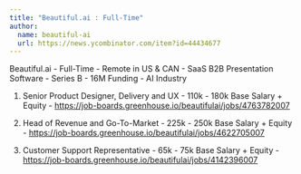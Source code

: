 ```yaml
---
title: "Beautiful.ai : Full-Time"
author:
  name: beautiful-ai
  url: https://news.ycombinator.com/item?id=44434677
---
```

Beautiful.ai - Full-Time - Remote in US &amp; CAN - SaaS B2B Presentation Software - Series B - 16M Funding - AI Industry

1. Senior Product Designer, Delivery and UX - 110k - 180k Base Salary + Equity - <a href="https:&#x2F;&#x2F;job-boards.greenhouse.io&#x2F;beautifulai&#x2F;jobs&#x2F;4763782007" rel="nofollow">https:&#x2F;&#x2F;job-boards.greenhouse.io&#x2F;beautifulai&#x2F;jobs&#x2F;4763782007</a>

2. Head of Revenue and Go-To-Market - 225k - 250k Base Salary + Equity - <a href="https:&#x2F;&#x2F;job-boards.greenhouse.io&#x2F;beautifulai&#x2F;jobs&#x2F;4622705007" rel="nofollow">https:&#x2F;&#x2F;job-boards.greenhouse.io&#x2F;beautifulai&#x2F;jobs&#x2F;4622705007</a>

3. Customer Support Representative - 65k - 75k Base Salary + Equity - <a href="https:&#x2F;&#x2F;job-boards.greenhouse.io&#x2F;beautifulai&#x2F;jobs&#x2F;4142396007" rel="nofollow">https:&#x2F;&#x2F;job-boards.greenhouse.io&#x2F;beautifulai&#x2F;jobs&#x2F;4142396007</a>
<JobApplication />
